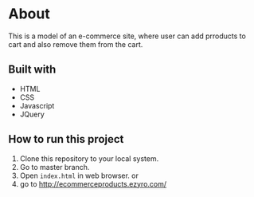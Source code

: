 # About
This is a model of an e-commerce site, where user can add prroducts to cart and also remove them from the cart. 

## Built with
* HTML
* CSS
* Javascript
* JQuery

## How to run this project
1) Clone this repository to your local system.
2) Go to master branch.
3) Open `index.html` in web browser.
or
4) go to http://ecommerceproducts.ezyro.com/
